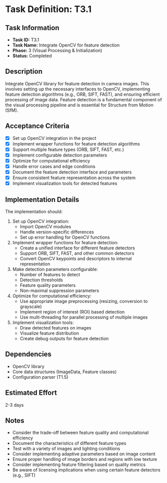 # Task Definition: T3.1

## Task Information
- **Task ID:** T3.1
- **Task Name:** Integrate OpenCV for feature detection
- **Phase:** 3 (Visual Processing & Initialization)
- **Status:** Completed

## Description
Integrate OpenCV library for feature detection in camera images. This involves setting up the necessary interfaces to OpenCV, implementing feature detection algorithms (e.g., ORB, SIFT, FAST), and ensuring efficient processing of image data. Feature detection is a fundamental component of the visual processing pipeline and is essential for Structure from Motion (SfM).

## Acceptance Criteria
- [x] Set up OpenCV integration in the project
- [x] Implement wrapper functions for feature detection algorithms
- [x] Support multiple feature types (ORB, SIFT, FAST, etc.)
- [x] Implement configurable detection parameters
- [x] Optimize for computational efficiency
- [x] Handle error cases and edge conditions
- [x] Document the feature detection interface and parameters
- [x] Ensure consistent feature representation across the system
- [x] Implement visualization tools for detected features

## Implementation Details
The implementation should:
1. Set up OpenCV integration:
   - Import OpenCV modules
   - Handle version-specific differences
   - Set up error handling for OpenCV functions
2. Implement wrapper functions for feature detection:
   - Create a unified interface for different feature detectors
   - Support ORB, SIFT, FAST, and other common detectors
   - Convert OpenCV keypoints and descriptors to internal representation
3. Make detection parameters configurable:
   - Number of features to detect
   - Detection thresholds
   - Feature quality parameters
   - Non-maximal suppression parameters
4. Optimize for computational efficiency:
   - Use appropriate image preprocessing (resizing, conversion to grayscale)
   - Implement region of interest (ROI) based detection
   - Use multi-threading for parallel processing of multiple images
5. Implement visualization tools:
   - Draw detected features on images
   - Visualize feature distribution
   - Create debug outputs for feature detection

## Dependencies
- OpenCV library
- Core data structures (ImageData, Feature classes)
- Configuration parser (T1.5)

## Estimated Effort
2-3 days

## Notes
- Consider the trade-off between feature quality and computational efficiency
- Document the characteristics of different feature types
- Test with a variety of images and lighting conditions
- Consider implementing adaptive parameters based on image content
- Ensure proper handling of image borders and regions with low texture
- Consider implementing feature filtering based on quality metrics
- Be aware of licensing implications when using certain feature detectors (e.g., SIFT)
